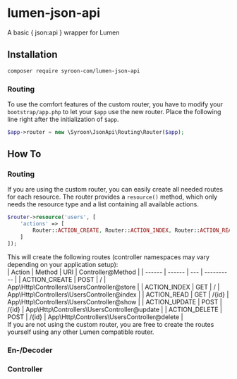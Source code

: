 # lumen-json-api
A basic { json:api } wrapper for Lumen

## Installation
```bash
composer require syroon-com/lumen-json-api
```

### Routing
To use the comfort features of the custom router, you have to modify your `bootstrap/app.php`
to let your `$app` use the new router. Place the following line right after the initialization
of `$app`.
```php
$app->router = new \Syroon\JsonApi\Routing\Router($app);
```

## How To
### Routing
If you are using the custom router, you can easily create all needed routes for each resource.
The router provides a `resource()` method, which only needs the resource type and a list containing
all available actions.
```php
$router->resource('users', [
    'actions' => [
        Router::ACTION_CREATE, Router::ACTION_INDEX, Router::ACTION_READ, Router::ACTION_UPDATE, Router::ACTION_DELETE
    ]
]);
```
This will create the following routes (controller namespaces may vary depending on your application setup):<br>
| Action | Method | URI | Controller@Method |
| ------ | ------ | --- | ---------- |
| ACTION_CREATE | POST | / | App\Http\Controllers\UsersController@store |
| ACTION_INDEX | GET | / | App\Http\Controllers\UsersController@index |
| ACTION_READ | GET | /{id} | App\Http\Controllers\UsersController@show |
| ACTION_UPDATE | POST | /{id} | App\Http\Controllers\UsersController@update |
| ACTION_DELETE | POST | /{id} | App\Http\Controllers\UsersController@delete |
<br>
If you are not using the custom router, you are free to create the routes yourself using any other Lumen compatible router.

### En-/Decoder

### Controller
